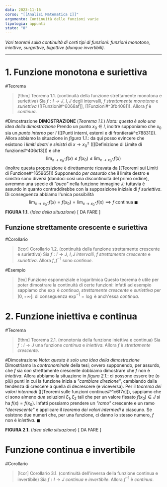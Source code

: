 ```yaml
---
data: 2023-11-16
corso: "[[Analisi Matematica I]]"
argomento: Continuità delle funzioni varie
tipologia: appunti
stato: "0"
---
```

*Vari teoremi sulla continuità di certi tipi di funzioni: funzioni monotone, iniettive, surgettive, bigettive (dunque invertibili).*
- - -
# 1. Funzione monotona e suriettiva
#Teorema 
> [!thm] Teorema 1.1. (continuità della funzione strettamente monotona e suriettiva)
> Sia $f: I \longrightarrow J$, $I, J$ degli intervalli, $f$ *strettamente monotona* e *suriettiva* ([[Funzioni#^6068af]], [[Funzioni#^3fb408]]).
> Allora $f$ è *continua*.

#Dimostrazione 
**DIMOSTRAZIONE** (*Teorema 1.1.*)
*Nota: questa è solo una idea della dimostrazione*
Prendo un punto $x_0 \in I$, inoltre supponiamo che $x_0$ sia un *punto interno* per $I$ ([[Punti interni, esterni e di frontiera#^c78831]]).
Allora abbiamo la situazione in *figura 1.1.*: da qui posso evincere che esistono i *limiti destri e sinistri* di $x \to x_0^{\pm}$ ([[Definizione di Limite di funzione#^406c13]]) e che
$$ \lim_{x \to x_0^-}f(x) \leq f(x_0) \leq \lim_{x \to x_0^+}f(x)$$(inoltre questa proposizione è direttamente ricavata da [[Teoremi sui Limiti di Funzione#^165965]])
Supponendo *per assurdo* che il limite destro e sinistro sono diversi (dandoci così una discontinuità del primo ordine), avremmo una specie di *"buco"* nella funzione immagine $J$; tuttavia è assurdo in quanto contraddirebbe con la supposizione iniziale di $f$ *suriettiva*.
Di conseguenza abbiamo l'unica possibilità
$$ \lim_{x \to x_0^-}f(x) = f(x_0)= \lim_{x \to x_0^+}f(x) \implies f \text{ continua} \ \blacksquare$$
**FIGURA 1.1.** (*Idea della situazione*)
[ DA FARE ]

## Funzione strettamente crescente e suriettiva
#Corollario 
> [!cor] Corollario 1.2. (continuità della funzione strettamente crescente e suriettiva)
> Sia $f: I \longrightarrow J$, $I,J$ *intervalli*, $f$ *strettamente crescente* e *suriettiva*.
> Allora $f, f^{-1}$ sono *continue*.

#Esempio 
> [!ex] Funzione esponenziale e logaritmica
> Questo teorema è utile per poter dimostrare la continuità di certe funzioni: infatti ad esempio sappiamo che $\exp$ è *continua*, *strettamente crescente* e *suriettiva* per $]0, +\infty[$: di conseguenza $\exp^{-1} = \log$ è anch'essa *continua*.
# 2. Funzione iniettiva e continua
#Teorema 
> [!thm] Teorema 2.1. (monotonia della funzione iniettiva e continua)
> Sia $f: I \longrightarrow J$ una funzione *continua* e *iniettiva*.
> Allora $f$ è *strettamente crescente*.

#Dimostrazione 
*Nota: questa è solo una idea della dimostrazione*
Dimostriamo la *contronominale* della tesi; ovvero supponendo, per assurdo, che $f$ sia *non* strettamente crescente dobbiamo dimostrare che $f$ non è *iniettiva*.
Allora abbiamo la situazione in *figura 2.1.*: ci possono essere tre (o più) punti in cui la funzione inizia a *"cambiare direzione"*, cambiando dalla tendenza di crescere a quella di decrescere (e viceversa).
Per il *teorema dei valori intermedi* ([[Teoremi sulle funzioni continue#^1c6f7c]]), sappiamo che ci sono almeno *due* soluzioni $\xi_1, \xi_2$ tali che per un valore fissato $f(x_0) \in J$ si ha $f(x) = f(x_0)$.
Infatti possiamo prendere un *"ramo"* crescente e un ramo *"decrescente"* e applicare il *teorema dei valori intermedi* a ciascuno.
Se esistono due numeri che, per una funzione, ci danno lo stesso numero, $f$ non è *iniettiva*. $\blacksquare$

**FIGURA 2.1.** (*Idea della situazione*)
[ DA FARE ]

# Funzione continua e invertibile
#Corollario 
> [!cor] Corollario 3.1. (continuità dell'inversa della funzione continua e invertibile)
> Sia $f: I \longrightarrow J$ *continua* e *invertibile*.
> Allora $f^{-1}$ è *continua*.

